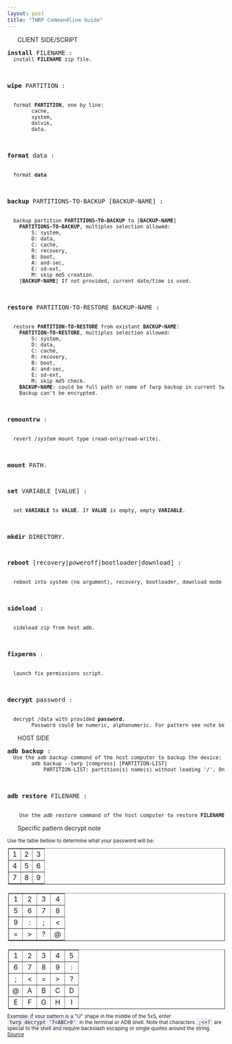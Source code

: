 ```yaml
---
layout: post
title: "TWRP Commandline Guide"
---
```

<style>
.command {
}
.desc {
	font-size: smaller;
	clear: both;
}
.inline-table
{
	border-collapse: collapse;
	border-spacing: 0;
	background-color: transparent;
	text-align: center;
	table-layout: fixed;
	float: left;
	margin-top: 10px;
	margin-bottom: 10px;
	margin-left: 2px;
	margin-right: 2px;
}
.literal {
	-moz-border-radius: 3px;
	-webkit-border-radius: 3px;
	background-color: #eef;
	border-radius: 3px;
	border: 1px solid #e8e8e8;
	padding: 2px 4px;
	white-space: nowrap;
}
</style>
</style>
<div class="home">
<ul class="page-heading">CLIENT SIDE/SCRIPT</ul>
<pre class="command"><b>install</b> FILENAME :
<div class="desc">	install <b>FILENAME</b> zip file.</div>

<b>wipe</b> PARTITION :
<div class="desc">	format <b>PARTITION</b>, one by line:
		cache,
		system,
		dalvik,
		data.</div>

<b>format</b> data :
<div class="desc">	format <b>data</b></div>

<b>backup</b> PARTITIONS-TO-BACKUP [BACKUP-NAME] :
<div class="desc"> 	backup partition <b>PARTITIONS-TO-BACKUP</b> to [<b>BACKUP-NAME</b>]
	<b>PARTITIONS-TO-BACKUP</b>, multiples selection allowed:
		S: system,
		D: data,
		C: cache,
		R: recovery,
		B: boot,
		A: and-sec,
		E: sd-ext,
		M: skip md5 creation.
	[<b>BACKUP-NAME</b>] If not provided, current date/time is used.</div>

<b>restore</b> PARTITION-TO-RESTORE BACKUP-NAME :
<div class="desc"> 	restore <b>PARTITION-TO-RESTORE</b> from existant <b>BACKUP-NAME</b>:
	<b>PARTITION-TO-RESTORE</b>, multiples selection allowed:
		S: system,
		D: data,
		C: cache,
		R: recovery,
		B: boot,
		A: and-sec,
		E: sd-ext,
		M: skip md5 check.
	<b>BACKUP-NAME</b>: could be full path or name of twrp backup in current twrp backup folder.
	Backup can't be encrypted.</div>

<b>remountrw</b> :
<div class="desc"> 	revert <i>/system</i> mount type (read-only/read-write).</div>

<b>mount</b> PATH.

<b>set</b> VARIABLE [VALUE] :
<div class="desc"> 	set <b>VARIABLE</b> to <b>VALUE</b>. If <b>VALUE</b> is empty, empty <b>VARIABLE</b>.</div>

<b>mkdir</b> DIRECTORY.

<b>reboot</b> [recovery|poweroff|bootloader|download] :
<div class="desc">	reboot into system (no argument), recovery, bootloader, download mode or turn off device.</div>

<b>sideload</b> :
<div class="desc">	sideload zip from host adb.</div>

<b>fixperms</b> :
<div class="desc"> 	launch fix permissions script.</div>

<b>decrypt</b> password :
<div class="desc"> 	decrypt /data with provided <b>password</b>.
		Password could be numeric, alphanumeric. For pattern see note bellow.</div></pre>

<ul class="page-heading">HOST SIDE</ul>
<pre class="command"><b>adb backup</b> :
<div class="desc">	Use the <i>adb backup</i> command of the host computer to backup the device:
        adb backup --twrp [compress] [PARTITION-LIST]
            PARTITION-LIST: partition(s) name(s) without leading '/'. Only partition present into fstab can be backuped.</div>

<b>adb restore</b>  FILENAME :
<div class="desc">    Use the <i>adb restore</i> command of the host computer to restore <b>FILENAME</b> where <b>FILENAME</b> is a previously backup taken with <i>adb backup</i>.</div></pre>



<ul class="page-heading">Specific pattern decrypt note</ul>
<div class="desc" >Use the table bellow to determine what your password will be: </div>
<table border="1" class="inline-table">
 <colgroup>
  <col width="33%" /><col width="33%" /><col width="33%" />
 </colgroup>
 <tbody valign="top">
  <tr><td>1</td><td>2</td><td>3</td></tr>
  <tr><td>4</td><td>5</td><td>6</td></tr>
  <tr><td>7</td><td>8</td><td>9</td></tr>
 </tbody>
</table>
<table border="1" class="inline-table">
 <colgroup>
  <col width="25%" /><col width="25%" /><col width="25%" /><col width="25%" />
 </colgroup>
 <tbody valign="top">
  <tr><td>1</td><td>2</td><td>3</td><td>4</td></tr>
  <tr><td>5</td><td>6</td><td>7</td><td>8</td></tr>
  <tr><td>9</td><td>:</td><td>;</td><td>&lt;</td></tr>
  <tr><td>=</td><td>&gt;</td><td>?</td><td>&#64;</td></tr>
 </tbody>
</table>
<table border="1" class="inline-table">
 <colgroup>
  <col width="20%" /><col width="20%" /><col width="20%" /><col width="20%" /><col width="20%" />
 </colgroup>
 <tbody valign="top">
  <tr><td>1</td><td>2</td><td>3</td><td>4</td><td>5</td></tr>
  <tr><td>6</td><td>7</td><td>8</td><td>9</td><td>:</td></tr>
  <tr><td>;</td><td>&lt;</td><td>=</td><td>&gt;</td><td>?</td></tr>
  <tr><td>&#64;</td><td>A</td><td>B</td><td>C</td><td>D</td></tr>
  <tr><td>E</td><td>F</td><td>G</td><td>H</td><td>I</td></tr>
 </tbody>
</table>
<div class="desc" >Example: if your pattern is a &quot;U&quot; shape in the middle of the 5x5, enter <tt class="literal">twrp decrypt '7&lt;ABC&gt;9'</tt> in the terminal or ADB shell. Note that characters <tt class="literal"><span class="pre">;&lt;&gt;?</span></tt> are special to the shell and require backslash escaping or single quotes around the string.
<a href='https://blog.alxu.ca/unlocking-large-pattern-encryption-in-twrp.html'>Source</a></div>
